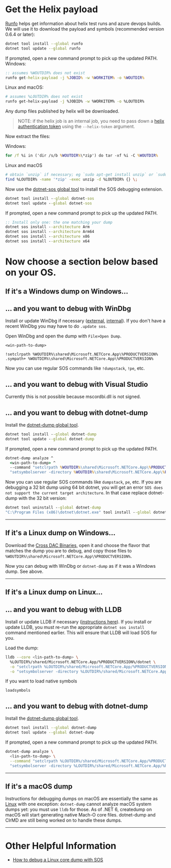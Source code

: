 # Get the Helix payload

[Runfo](https://github.com/jaredpar/runfo/tree/master/runfo#runfo) helps get information about helix test runs and azure devops builds. We will use it to download the payload and symbols (recommended version 0.6.4 or later):
```sh
dotnet tool install --global runfo
dotnet tool update --global runfo
```
If prompted, open a new command prompt to pick up the updated PATH.
Windows:
```cmd
:: assumes %WOUTDIR% does not exist
runfo get-helix-payload -j %JOBID% -w %WORKITEM% -o %WOUTDIR%
```
Linux and macOS:
```sh
# assumes %LOUTDIR% does not exist
runfo get-helix-payload -j %JOBID% -w %WORKITEM% -o %LOUTDIR%
```

Any dump files published by helix will be downloaded.

> NOTE: if the helix job is an internal job, you need to pass down a [helix authentication token](https://helix.dot.net/Account/Tokens) using the `--helix-token` argument.

Now extract the files:

Windows:
```cmd
for /f %i in ('dir /s/b %WOUTDIR%\*zip') do tar -xf %i -C %WOUTDIR%
```
Linux and macOS
```sh
# obtain `unzip` if necessary; eg `sudo apt-get install unzip` or `sudo dnf install unzip`
find %LOUTDIR% -name '*zip' -exec unzip -d %LOUTDIR% {} \;
```

Now use the [dotnet-sos global tool](https://docs.microsoft.com/en-us/dotnet/core/diagnostics/dotnet-sos) to install the SOS debugging extension.
```cmd
dotnet tool install --global dotnet-sos
dotnet tool update --global dotnet-sos
```
If prompted, open a new command prompt to pick up the updated PATH.
```cmd
:: Install only one: the one matching your dump
dotnet sos install --architecture Arm
dotnet sos install --architecture Arm64
dotnet sos install --architecture x86
dotnet sos install --architecture x64
```

# Now choose a section below based on your OS.

## If it's a Windows dump on Windows...

## ... and you want to debug with WinDbg

Install or update WinDbg if necessary ([external](https://docs.microsoft.com/en-us/windows-hardware/drivers/debugger/debugger-download-tools), [internal](https://osgwiki.com/wiki/Installing_WinDbg)). If you don't have a recent WinDbg you may have to do `.update sos`.

Open WinDbg and open the dump with `File>Open Dump`.
```
<win-path-to-dump>
```

```
!setclrpath %WOUTDIR%\shared\Microsoft.NETCore.App\%PRODUCTVERSION%
.sympath+ %WOUTDIR%\shared\Microsoft.NETCore.App\%PRODUCTVERSION%
```

Now you can use regular SOS commands like `!dumpstack`, `!pe`, etc.

## ... and you want to debug with Visual Studio

Currently this is not possible because mscordbi.dll is not signed.

## ... and you want to debug with dotnet-dump

Install the [dotnet-dump global tool](https://docs.microsoft.com/en-us/dotnet/core/diagnostics/dotnet-dump).
```cmd
dotnet tool install --global dotnet-dump
dotnet tool update --global dotnet-dump
```
If prompted, open a new command prompt to pick up the updated PATH.
```cmd
dotnet-dump analyze ^
  <win-path-to-dump> ^
  --command "setclrpath %WOUTDIR%\shared\Microsoft.NETCore.App\%PRODUCTVERSION%" ^
  "setsymbolserver -directory %WOUTDIR%\shared\Microsoft.NETCore.App\%PRODUCTVERSION%"
```

Now you can use regular SOS commands like `dumpstack`, `pe`, etc.
If you are debugging a 32 bit dump using 64 bit dotnet, you will get an error `SOS does not support the current target architecture`. In that case replace dotnet-dump with the 32 bit version:
```cmd
dotnet tool uninstall --global dotnet-dump
"C:\Program Files (x86)\dotnet\dotnet.exe" tool install --global dotnet-dump
```
---
## If it's a Linux dump on Windows...

Download the [Cross DAC Binaries](https://dev.azure.com/dnceng/public/_apis/build/builds/%BUILDID%/artifacts?artifactName=CoreCLRCrossDacArtifacts&api-version=6.0&%24format=zip), open it and choose the flavor that matches the dump you are to debug, and copy those files to `%WOUTDIR%\shared\Microsoft.NETCore.App\%PRODUCTVERSION%`.

Now you can debug with WinDbg or `dotnet-dump` as if it was a Windows dump. See above.

---
## If it's a Linux dump on Linux...

## ... and you want to debug with LLDB

Install or update LLDB if necessary ([instructions here](https://github.com/dotnet/diagnostics/blob/master/documentation/lldb/linux-instructions.md)). If you install or update LLDB, you must re-run the appropriate `dotnet sos install` command mentioned earlier. This will ensure that LLDB will load SOS for you.

Load the dump:
```sh
lldb --core <lin-path-to-dump> \
  %LOUTDIR%/shared/Microsoft.NETCore.App/%PRODUCTVERSION%/dotnet \
  -o "setclrpath %LOUTDIR%/shared/Microsoft.NETCore.App/%PRODUCTVERSION%" \
  -o "setsymbolserver -directory %LOUTDIR%/shared/Microsoft.NETCore.App/%PRODUCTVERSION%"
```

If you want to load native symbols
```gdb
loadsymbols
```

## ... and you want to debug with dotnet-dump

Install the [dotnet-dump global tool](https://docs.microsoft.com/en-us/dotnet/core/diagnostics/dotnet-dump).
```sh
dotnet tool install --global dotnet-dump
dotnet tool update --global dotnet-dump
```
If prompted, open a new command prompt to pick up the updated PATH.
```sh
dotnet-dump analyze \
  <lin-path-to-dump> \
  --command "setclrpath %LOUTDIR%/shared/Microsoft.NETCore.App/%PRODUCTVERSION%" \
  "setsymbolserver -directory %LOUTDIR%/shared/Microsoft.NETCore.App/%PRODUCTVERSION%"
```

---
## If it's a macOS dump

Instructions for debugging dumps on macOS are essentially the same as [Linux](#If-it's-a-Linux-dump-on-Linux...) with one exception: `dotnet-dump` cannot analyze macOS system dumps yet: you must use `lldb` for those. As of .NET 6, createdump on macOS
will start generating native Mach-O core files. dotnet-dump and ClrMD are still being worked on to handle these dumps.

---
# Other Helpful Information

* [How to debug a Linux core dump with SOS](https://github.com/dotnet/diagnostics/blob/master/documentation/debugging-coredump.md)
